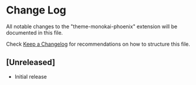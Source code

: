 # Change Log
All notable changes to the "theme-monokai-phoenix" extension will be documented in this file.

Check [Keep a Changelog](http://keepachangelog.com/) for recommendations on how to structure this file.

## [Unreleased]
- Initial release
